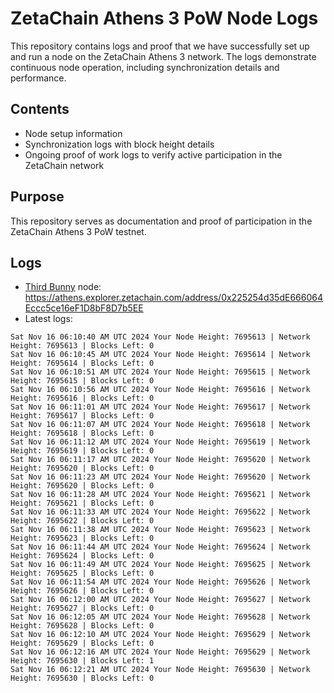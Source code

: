 # ZetaChain Athens 3 PoW Node Logs
This repository contains logs and proof that we have successfully set up and run a node on the ZetaChain Athens 3 network. The logs demonstrate continuous node operation, including synchronization details and performance.

## Contents
- Node setup information
- Synchronization logs with block height details
- Ongoing proof of work logs to verify active participation in the ZetaChain network

## Purpose
This repository serves as documentation and proof of participation in the ZetaChain Athens 3 PoW testnet.

## Logs

- [Third Bunny](https://thirdbunny.xyz/) node: https://athens.explorer.zetachain.com/address/0x225254d35dE666064Eccc5ce16eF1D8bF8D7b5EE
- Latest logs:
```
Sat Nov 16 06:10:40 AM UTC 2024 Your Node Height: 7695613 | Network Height: 7695613 | Blocks Left: 0
Sat Nov 16 06:10:45 AM UTC 2024 Your Node Height: 7695614 | Network Height: 7695614 | Blocks Left: 0
Sat Nov 16 06:10:51 AM UTC 2024 Your Node Height: 7695615 | Network Height: 7695615 | Blocks Left: 0
Sat Nov 16 06:10:56 AM UTC 2024 Your Node Height: 7695616 | Network Height: 7695616 | Blocks Left: 0
Sat Nov 16 06:11:01 AM UTC 2024 Your Node Height: 7695617 | Network Height: 7695617 | Blocks Left: 0
Sat Nov 16 06:11:07 AM UTC 2024 Your Node Height: 7695618 | Network Height: 7695618 | Blocks Left: 0
Sat Nov 16 06:11:12 AM UTC 2024 Your Node Height: 7695619 | Network Height: 7695619 | Blocks Left: 0
Sat Nov 16 06:11:17 AM UTC 2024 Your Node Height: 7695620 | Network Height: 7695620 | Blocks Left: 0
Sat Nov 16 06:11:23 AM UTC 2024 Your Node Height: 7695620 | Network Height: 7695620 | Blocks Left: 0
Sat Nov 16 06:11:28 AM UTC 2024 Your Node Height: 7695621 | Network Height: 7695621 | Blocks Left: 0
Sat Nov 16 06:11:33 AM UTC 2024 Your Node Height: 7695622 | Network Height: 7695622 | Blocks Left: 0
Sat Nov 16 06:11:38 AM UTC 2024 Your Node Height: 7695623 | Network Height: 7695623 | Blocks Left: 0
Sat Nov 16 06:11:44 AM UTC 2024 Your Node Height: 7695624 | Network Height: 7695624 | Blocks Left: 0
Sat Nov 16 06:11:49 AM UTC 2024 Your Node Height: 7695625 | Network Height: 7695625 | Blocks Left: 0
Sat Nov 16 06:11:54 AM UTC 2024 Your Node Height: 7695626 | Network Height: 7695626 | Blocks Left: 0
Sat Nov 16 06:12:00 AM UTC 2024 Your Node Height: 7695627 | Network Height: 7695627 | Blocks Left: 0
Sat Nov 16 06:12:05 AM UTC 2024 Your Node Height: 7695628 | Network Height: 7695628 | Blocks Left: 0
Sat Nov 16 06:12:10 AM UTC 2024 Your Node Height: 7695629 | Network Height: 7695629 | Blocks Left: 0
Sat Nov 16 06:12:16 AM UTC 2024 Your Node Height: 7695629 | Network Height: 7695630 | Blocks Left: 1
Sat Nov 16 06:12:21 AM UTC 2024 Your Node Height: 7695630 | Network Height: 7695630 | Blocks Left: 0
```

